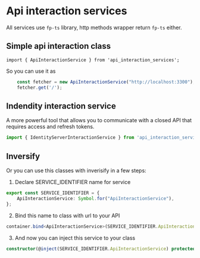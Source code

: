 
# Api interaction services

All services use `fp-ts` library, http methods wrapper return `fp-ts` either.
## Simple api interaction class
    import { ApiInteractionService } from 'api_interaction_services';

So you can use it as

```ts
    const fetcher = new ApiInteractionService("http://localhost:3300");
    fetcher.get('/');
```

## Indendity interaction service

A more powerful tool that allows you to communicate with a closed API that requires access and refresh tokens.

```ts
import { IdentityServerInteractionService } from 'api_interaction_services';
```


## Inversify

Or you can use this classes with inverisify in a few steps:

1. Declare SERVICE_IDENTIFIER name for service
```ts
export const SERVICE_IDENTIFIER = {
    ApiInteractionService: Symbol.for("ApiInteractionService"),
};
```

2. Bind this name to class with url to your API
```ts
container.bind<ApiInteractionService>(SERVICE_IDENTIFIER.ApiInteractionService).toConstantValue(new ApiInteractionService(API_URL));
```

3. And now you can inject this service to your class

```ts
constructor(@inject(SERVICE_IDENTIFIER.ApiInteractionService) protected _apiService: ApiInteractionService) {}
```

